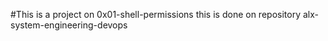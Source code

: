 #This is a project on 0x01-shell-permissions
this is done on repository alx-system-engineering-devops
